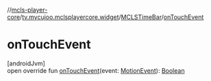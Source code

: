 //[mcls-player-core](../../../index.md)/[tv.mycujoo.mclsplayercore.widget](../index.md)/[MCLSTimeBar](index.md)/[onTouchEvent](on-touch-event.md)

# onTouchEvent

[androidJvm]\
open override fun [onTouchEvent](on-touch-event.md)(event: [MotionEvent](https://developer.android.com/reference/kotlin/android/view/MotionEvent.html)): [Boolean](https://kotlinlang.org/api/latest/jvm/stdlib/kotlin/-boolean/index.html)
